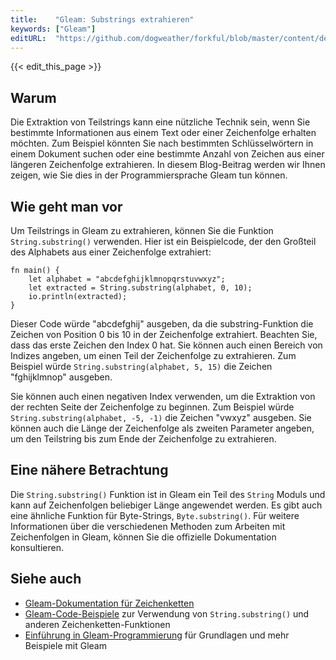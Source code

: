 ```yaml
---
title:    "Gleam: Substrings extrahieren"
keywords: ["Gleam"]
editURL:  "https://github.com/dogweather/forkful/blob/master/content/de/gleam/extracting-substrings.md"
---
```


{{< edit_this_page >}}

## Warum

Die Extraktion von Teilstrings kann eine nützliche Technik sein, wenn Sie bestimmte Informationen aus einem Text oder einer Zeichenfolge erhalten möchten. Zum Beispiel könnten Sie nach bestimmten Schlüsselwörtern in einem Dokument suchen oder eine bestimmte Anzahl von Zeichen aus einer längeren Zeichenfolge extrahieren. In diesem Blog-Beitrag werden wir Ihnen zeigen, wie Sie dies in der Programmiersprache Gleam tun können.

## Wie geht man vor

Um Teilstrings in Gleam zu extrahieren, können Sie die Funktion `String.substring()` verwenden. Hier ist ein Beispielcode, der den Großteil des Alphabets aus einer Zeichenfolge extrahiert:

```Gleam
fn main() {
    let alphabet = "abcdefghijklmnopqrstuvwxyz";
    let extracted = String.substring(alphabet, 0, 10);
    io.println(extracted);
}
```

Dieser Code würde "abcdefghij" ausgeben, da die substring-Funktion die Zeichen von Position 0 bis 10 in der Zeichenfolge extrahiert. Beachten Sie, dass das erste Zeichen den Index 0 hat. Sie können auch einen Bereich von Indizes angeben, um einen Teil der Zeichenfolge zu extrahieren. Zum Beispiel würde `String.substring(alphabet, 5, 15)` die Zeichen "fghijklmnop" ausgeben.

Sie können auch einen negativen Index verwenden, um die Extraktion von der rechten Seite der Zeichenfolge zu beginnen. Zum Beispiel würde `String.substring(alphabet, -5, -1)` die Zeichen "vwxyz" ausgeben. Sie können auch die Länge der Zeichenfolge als zweiten Parameter angeben, um den Teilstring bis zum Ende der Zeichenfolge zu extrahieren.

## Eine nähere Betrachtung

Die `String.substring()` Funktion ist in Gleam ein Teil des `String` Moduls und kann auf Zeichenfolgen beliebiger Länge angewendet werden. Es gibt auch eine ähnliche Funktion für Byte-Strings, `Byte.substring()`. Für weitere Informationen über die verschiedenen Methoden zum Arbeiten mit Zeichenfolgen in Gleam, können Sie die offizielle Dokumentation konsultieren.

## Siehe auch

- [Gleam-Dokumentation für Zeichenketten](https://gleam.run/documentation/stdlib/string/)
- [Gleam-Code-Beispiele](https://github.com/gleam-lang/gleam/blob/master/examples/) zur Verwendung von `String.substring()` und anderen Zeichenketten-Funktionen
- [Einführung in Gleam-Programmierung](https://gleam.run/getting-started/) für Grundlagen und mehr Beispiele mit Gleam